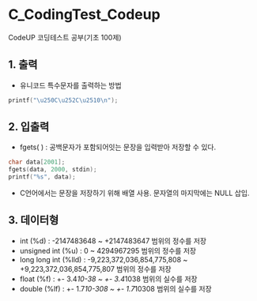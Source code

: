 # C_CodingTest_Codeup
CodeUP 코딩테스트 공부(기초 100제)

## 1. 출력
- 유니코드 특수문자를 출력하는 방법
```c
printf("\u250C\u252C\u2510\n");
```
## 2. 입출력
- fgets( ) : 공백문자가 포함되어잇는 문장을 입력받아 저장할 수 있다.
```c
char data[2001];
fgets(data, 2000, stdin);
printf("%s", data);
```
- C언어에서는 문장을 저장하기 위해 배열 사용. 문자열의 마지막에는 NULL 삽입.
	
## 3. 데이터형
- int (%d) : -2147483648 ~ +2147483647 범위의 정수를 저장
- unsigned int (%u) : 0 ~ 4294967295 범위의 정수를 저장
- long long int (%lld) : -9,223,372,036,854,775,808 ~ +9,223,372,036,854,775,807 범위의 정수를 저장
- float (%f) : +- 3.4*10-38 ~ +- 3.4*1038 범위의 실수를 저장
- double (%lf) : +- 1.7*10-308 ~ +- 1.7*10308 범위의 실수를 저장

